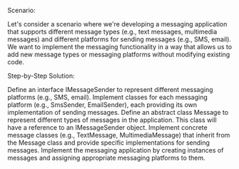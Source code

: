 Scenario:

Let's consider a scenario where we're developing a messaging application that supports different message types (e.g., text messages, multimedia messages) and different platforms for sending messages (e.g., SMS, email). We want to implement the messaging functionality in a way that allows us to add new message types or messaging platforms without modifying existing code.

Step-by-Step Solution:

Define an interface IMessageSender to represent different messaging platforms (e.g., SMS, email).
Implement classes for each messaging platform (e.g., SmsSender, EmailSender), each providing its own implementation of sending messages.
Define an abstract class Message to represent different types of messages in the application. This class will have a reference to an IMessageSender object.
Implement concrete message classes (e.g., TextMessage, MultimediaMessage) that inherit from the Message class and provide specific implementations for sending messages.
Implement the messaging application by creating instances of messages and assigning appropriate messaging platforms to them.